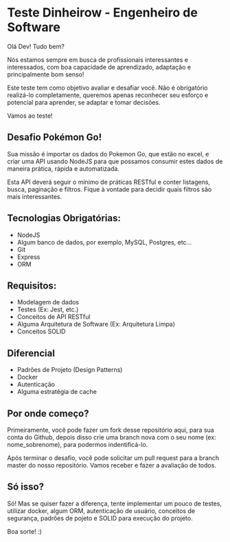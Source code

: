 # Teste Dinheirow - Engenheiro de Software

Olá Dev! Tudo bem?

Nós estamos sempre em busca de profissionais interessantes e interessados, com boa capacidade de aprendizado, adaptação e principalmente bom senso!

Este teste tem como objetivo avaliar e desafiar você. Não é obrigatório realizá-lo completamente, queremos apenas reconhecer seu esforço e potencial para aprender, se adaptar e tomar decisões.

Vamos ao teste!

## Desafio Pokémon Go!

Sua missão é importar os dados do Pokemon Go, que estão no excel, e criar uma API usando NodeJS para que possamos consumir estes dados de maneira prática, rápida e automatizada.

Esta API deverá seguir o mínimo de práticas RESTful e conter listagens, busca, paginação e filtros. Fique à vontade para decidir quais filtros são mais interessantes.

## Tecnologias Obrigatórias:
- NodeJS
- Algum banco de dados, por exemplo, MySQL, Postgres, etc...
- Git
- Express
- ORM

## Requisitos:
- Modelagem de dados
- Testes (Ex: Jest, etc.)
- Conceitos de API RESTful
- Alguma Arquitetura de Software (Ex: Arquitetura Limpa)
- Conceitos SOLID

## Diferencial
- Padrões de Projeto (Design Patterns)
- Docker
- Autenticação
- Alguma estratégia de cache

## Por onde começo?
Primeiramente, você pode fazer um fork desse repositório aqui, para sua conta do Github, depois disso crie uma branch nova com o seu nome (ex: nome_sobrenome), para podermos indentificá-lo.

Após terminar o desafio, você pode solicitar um pull request para a branch master do nosso repositório. Vamos receber e fazer a avaliação de todos.

## Só isso?
Só! Mas se quiser fazer a diferença, tente implementar um pouco de testes, utilizar docker, algum ORM, autenticação de usuário, conceitos de segurança, padrões de pojeto e SOLID para execução do projeto.

Boa sorte! :)
